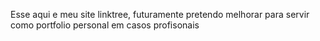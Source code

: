 Esse aqui e meu site linktree, futuramente pretendo melhorar para servir como portfolio personal em casos profisonais
